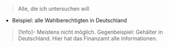 > Alle, die ich untersuchen will


- Beispiel: alle Wahlberechtigten in Deutschland

> [!info]- Meistens nicht möglich.
> Gegenbeispiel: Gehälter in Deutschland. Hier hat das Finanzamt alle Informationen.



